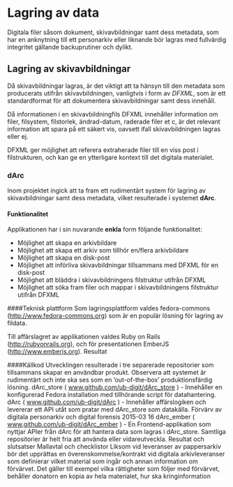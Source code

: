 # Lagring av data
Digitala filer såsom dokument, skivavbildningar samt dess metadata, som har en anknytning till ett personarkiv eller liknande bör lagras med fullvärdig integritet gällande backuprutiner och dylikt.

## Lagring av skivavbildningar
Då skivavbildningar lagras, är det viktigt att ta hänsyn till den metadata som producerats utifrån skivavbildningen, vanligtvis i form av *DFXML*, som är ett standardformat för att dokumentera skivavbildningar samt dess innehåll.

Då informationen i en skivavbildningfils DFXML innehåller information om filer, filsystem, filstorlek, ändrad-datum, raderade filer et c, är det relevant information att spara på ett säkert vis, oavsett ifall skivavbildningen lagras eller ej.

DFXML ger möjlighet att referera extraherade filer till en viss post i filstrukturen, och kan ge en ytterligare kontext till det digitala materialet.

### dArc
Inom projektet ingick att ta fram ett rudimentärt system för lagring av skivavbildningar samt dess metadata, vilket resulterade i systemet **dArc**. 
#### Funktionalitet
Applikationen har i sin nuvarande **enkla** form följande funktionalitet:
* Möjlighet att skapa en arkivbildare
* Möjlighet att skapa ett arkiv som tillhör en/flera arkivbildare
* Möjlighet att skapa en disk-post
* Möjlighet att införliva skivavbildningar tillsammans med DFXML för en disk-post
* Möjlighet att bläddra i skivavbildningens filstruktur utifrån DFXML
* Möjlighet att söka fram filer och mappar i skivavbildningens filstruktur utifrån DFXML

####Teknisk plattform
Som lagringsplattform valdes fedora-commons (http://www.fedora-commons.org) som är en populär lösning för lagring av fildata.

Till affärslagret av applikationen valdes Ruby on Rails (http://rubyonrails.org), och för presentationen EmberJS (http://www.emberjs.org).
Resultat

####Källkod
Utvecklingen resulterade i tre separerade repositorier som tillsammans skapar en användbar produkt. Observera att systemet är rudimentärt och inte ska ses som en ’out-of-the-box’ produktionsfärdig lösning.
dArc_store ( www.github.com/ub-digit/dArc_store ) - Innehåller en konfigurerad Fedora installation med tillhörande script för datahantering.
dArc ( www.github.com/ub-digit/dArc ) - Innehåller affärslogiken och levererar ett API utåt som pratar med dArc_store som datakälla.
Förvärv av digitala personarkiv och digital forensis 2015-03
16
dArc_ember ( www.github.com/ub-digit/dArc_ember ) - En Frontend-applikation som nyttjar APIer från dArc för att hantera data som lagras i dArc_store.
Samtliga repositorier är helt fria att använda eller vidareutveckla.
Resultat och slutsatser
Mallavtal och checklistor
Liksom vid leveranser av pappersarkiv bör det upprättas en överenskommelse/kontrakt vid digitala arkivleveranser som definierar vilket material som ingår och annan information om förvärvet. Det gäller till exempel vilka rättigheter som följer med förvärvet, behåller donatorn en kopia av hela materialet, hur ska kringinformation